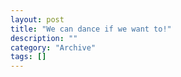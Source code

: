 ```yaml
--- 
layout: post 
title: "We can dance if we want to!"
description: ""
category: "Archive"
tags: []
---  
```

<object width="425" height="344"><param name="movie" value="http://www.youtube.com/v/Mec8Sx8r670&hl=en&fs=1"></param><param name="allowFullScreen" value="true"></param><param name="allowscriptaccess" value="always"></param><embed src="http://www.youtube.com/v/Mec8Sx8r670&hl=en&fs=1" type="application/x-shockwave-flash" allowscriptaccess="always" allowfullscreen="true" width="425" height="344"></embed></object>